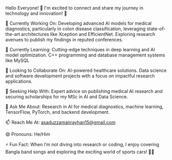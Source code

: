 Hello Everyone! 👋
I'm excited to connect and share my journey in technology and innovation! 🚀

🔭 Currently Working On:
Developing advanced AI models for medical diagnostics, particularly in colon disease classification, leveraging state-of-the-art architectures like Xception and EfficientNet.
Exploring research avenues to publish my findings in reputed conferences.

🌱 Currently Learning:
Cutting-edge techniques in deep learning and AI model optimization.
C++ programming and database management systems like MySQL

👯 Looking to Collaborate On:
AI-powered healthcare solutions.
Data science and software development projects with a focus on impactful research applications.

🤔 Seeking Help With:
Expert advice on publishing medical AI research and securing scholarships for my MSc in AI and Data Science.

💬 Ask Me About:
Research in AI for medical diagnostics, machine learning, TensorFlow, PyTorch, and backend development.

📫 Reach Me At: asaduzzamanrayhan15@gmail.com

😄 Pronouns: He/Him

⚡ Fun Fact: When I’m not diving into research or coding, I enjoy covering Bangla band songs and exploring the exciting world of sports cars! 🚗🎶
